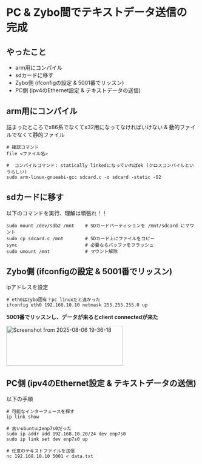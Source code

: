 # PC & Zybo間でテキストデータ送信の完成
## やったこと
- arm用にコンパイル
- sdカードに移す
- Zybo側 (ifconfigの設定 & 5001番でリッスン)
- PC側 (ipv4のEthernet設定 & テキストデータの送信)

## arm用にコンパイル
詰まったところでx86系でなくてx32用になってなければいけない & 動的ファイルでなくて静的ファイル
```
# 確認コマンド
file <ファイル名>

#  コンパイルコマンド: statically linkedになっていればok (クロスコンパイルというらしい)
sudo arm-linux-gnueabi-gcc sdcard.c -o sdcard -static -O2
```
## sdカードに移す
以下のコマンドを実行、理解は頑張れ！！
```
sudo mount /dev/sdb2 /mnt    # SDカードパーティションを /mnt/sdcard にマウント
sudo cp sdcard.c /mnt        # SDカード上にファイルをコピー
sync                         # 必要ならバッファをフラッシュ
sudo umount /mnt             # マウント解除
```

## Zybo側 (ifconfigの設定 & 5001番でリッスン)
ipアドレスを設定
```
# eth0はzybo固有？pc linuxだと違かった
ifconfig eth0 192.168.10.10 netmask 255.255.255.0 up
```

**5001番でリッスンし、データが来るとclient connectedが来た**

<img width="307" height="105" alt="Screenshot from 2025-08-06 19-36-18" src="https://github.com/user-attachments/assets/e4357617-c367-4c86-836f-4e39cc562742" />

## PC側 (ipv4のEthernet設定 & テキストデータの送信)
以下の手順
```
# 可能なインターフェースを探す
ip link show

# 古いubuntuはenp7s0だった
sudo ip addr add 192.168.10.20/24 dev enp7s0
sudo ip link set dev enp7s0 up

# 任意のテキストファイルを送信
nc 192.168.10.10 5001 < data.txt

```
